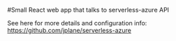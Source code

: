 
#Small React web app that talks to serverless-azure API

See here for more details and configuration info: https://github.com/jplane/serverless-azure
